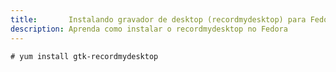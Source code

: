 ```yaml
---
title:       Instalando gravador de desktop (recordmydesktop) para Fedora
description: Aprenda como instalar o recordmydesktop no Fedora
---
```



	# yum install gtk-recordmydesktop
